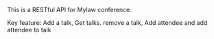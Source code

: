 This is a RESTful API for Mylaw conference.

Key feature: Add a talk, Get talks. remove a talk, Add attendee and add attendee to talk
